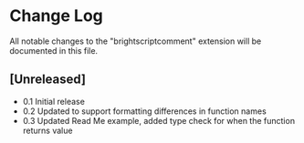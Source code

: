# Change Log

All notable changes to the "brightscriptcomment" extension will be documented in this file.

## [Unreleased]

- 0.1 Initial release
- 0.2 Updated to support formatting differences in function names 
- 0.3 Updated Read Me example, added type check for when the function returns value